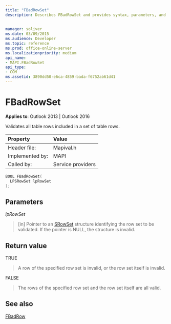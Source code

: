 ```yaml
---
title: "FBadRowSet"
description: Describes FBadRowSet and provides syntax, parameters, and return value.
 
 
manager: soliver
ms.date: 03/09/2015
ms.audience: Developer
ms.topic: reference
ms.prod: office-online-server
ms.localizationpriority: medium
api_name:
- MAPI.FBadRowSet
api_type:
- COM
ms.assetid: 3890dd50-e6ca-4859-bada-f6752ab61d41
---
```


# FBadRowSet

  
  
**Applies to**: Outlook 2013 | Outlook 2016 
  
Validates all table rows included in a set of table rows.
  
|Property |Value |
|:-----|:-----|
|Header file:  <br/> |Mapival.h  <br/> |
|Implemented by:  <br/> |MAPI  <br/> |
|Called by:  <br/> |Service providers  <br/> |
   
```cpp
BOOL FBadRowSet(
  LPSRowSet lpRowSet
);
```

## Parameters

 _lpRowSet_
  
> [in] Pointer to an [SRowSet](srowset.md) structure identifying the row set to be validated. If the pointer is NULL, the structure is invalid. 
    
## Return value

TRUE 
  
> A row of the specified row set is invalid, or the row set itself is invalid. 
    
FALSE 
  
> The rows of the specified row set and the row set itself are all valid.
    
## See also



[FBadRow](fbadrow.md)

